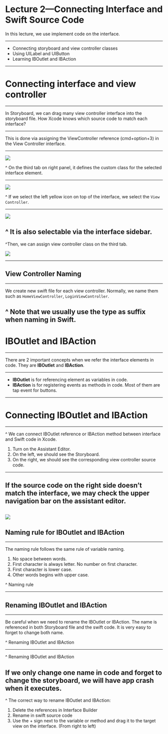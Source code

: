 # Lecture 2—Connecting Interface and Swift Source Code

In this lecture, we use implement code on the interface. 

---- 

- Connecting storyboard and view controller classes
- Using UILabel and UIButton
- Learning IBOutlet and IBAction

---- 

# Connecting interface and view controller

---- 
In Storyboard, we can drag many view controller interface into the storyboard file. How Xcode knows which source code to match each interface? 

---- 

This is done via assigning the ViewController reference (cmd+option+3) in the View Controller interface.

---- 

![](/slides/images/view-controller-reference.png)

^ On the third tab on right panel, it defines the custom class for the selected interface element.

---- 

![](/slides/images/view-controller.png)

^ If we select the left yellow icon on top of the interface, we select the `View Controller`.

---- 

![](/slides/images/interface-sidebar.png)

^ It is also selectable via the interface sidebar.
---- 
^Then, we can assign view controller class on the third tab.

![](/slides/images/custom-class.png)

---- 

## View Controller Naming

---- 

We create new swift file for each view controller. Normally, we name them such as `HomeViewController`, `LoginViewController`.

^ Note that we usually use the type as suffix when naming in Swift.
---- 

# IBOutlet and IBAction
---- 
There are 2 important concepts when we refer the interface elements in code. They are **IBOutlet** and **IBAction**.

---- 
- **IBOutlet** is for referencing element as variables in code. 
- **IBAction** is for registering events as methods in code. Most of them are tap event for buttons.

---- 
 
# Connecting IBOutlet and IBAction

---- 
^ We can connect IBOutlet reference or IBAction method between interface and Swift code in Xcode.

1. Turn on the Assistant Editor.
2. On the left, we should see the Storyboard.
3. On the right, we should see the corresponding view controller source code.

---- 
If the source code on the right side doesn’t match the interface, we may check the upper navigation bar on the assistant editor.
---- 
![](/slides/images/navigation-tab.png)
---- 
## Naming rule for IBOutlet and IBAction
---- 
The naming rule follows the same rule of variable naming.

1. No space between words.
2. First character is always letter. No number on first character.
3. First character is lower case.
4. Other words begins with upper case.

^ Naming rule

---- 
## Renaming IBOutlet and IBAction
---- 
Be careful when we need to rename the IBOutlet or IBAction. The name is referenced in both Storyboard file and the swift code. It is very easy to forget to change both name.

^ Renaming IBOutlet and IBAction

---- 

^ Renaming IBOutlet and IBAction

If we only change one name in code and forget to change the storyboard, we will have app crash when it executes.
---- 
^ The correct way to rename IBOutlet and IBAction:

1. Delete the references in Interface Builder
2. Rename in swift source code
3. Use the + sign next to the variable or method and drag it to the target view on the interface. (From right to left)
